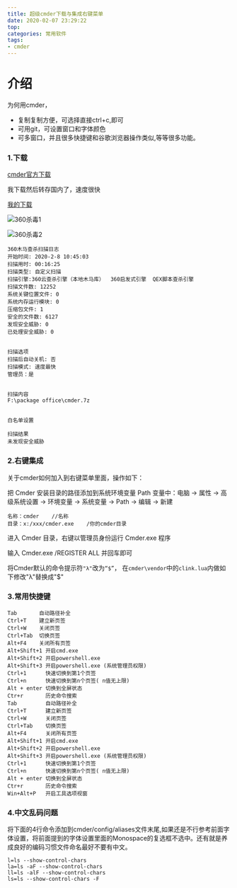 ```yaml
---
title: 超级cmder下载与集成右键菜单
date: 2020-02-07 23:29:22
top:
categories: 常用软件
tags: 
- cmder
---
```


# 介绍

为何用cmder，

- 复制复制方便，可选择直接ctrl+c,即可
- 可用git，可设置窗口和字体颜色
- 可多窗口，并且很多快捷键和谷歌浏览器操作类似,等等很多功能。

### 1.下载

[cmder官方下载](https://github-production-release-asset-2e65be.s3.amazonaws.com/11276147/3aa07700-3262-11ea-8a1a-ba55f69fdebd?X-Amz-Algorithm=AWS4-HMAC-SHA256&X-Amz-Credential=AKIAIWNJYAX4CSVEH53A%2F20200207%2Fus-east-1%2Fs3%2Faws4_request&X-Amz-Date=20200207T124410Z&X-Amz-Expires=300&X-Amz-Signature=a1c878a227f13926deb718729f560340a6f0fa7d6966e1ed382d826bf8133e58&X-Amz-SignedHeaders=host&actor_id=59986158&response-content-disposition=attachment%3B%20filename%3Dcmder.7z&response-content-type=application%2Foctet-stream)

我下载然后转存国内了，速度很快

[我的下载](http://sz-btfsv2.ftn.qq.com/ftn_handler/795f3d7e508bab839024a7c9cc0fd8215e5fa53ffbc36223aea2730b8996f524faeb12b4b4f8c9088a0b16d062f7d0f30c02d6cc08e352d588e6c47013423dab/?fname=cmder.7z&k=0c633231929a23cbab8610354231041805565755535705521c5b5602071c020205551f085257041a0307020351080f5353010555643936545c0757434a064c3745&fr=00&&txf_fid=7527da8aa9fce6c9638f366d8f217947a471dce8)

![360杀毒1](/img/36001.jpg)

![360杀毒2](/img/36002.jpg)

```
360木马查杀扫描日志
开始时间: 2020-2-8 10:45:03
扫描用时: 00:16:25
扫描类型: 自定义扫描
扫描引擎:360云查杀引擎（本地木马库）  360启发式引擎  QEX脚本查杀引擎 
扫描文件数: 12252
系统关键位置文件: 0
系统内存运行模块: 0
压缩包文件: 1
安全的文件数: 6127
发现安全威胁: 0
已处理安全威胁: 0


扫描选项
扫描后自动关机: 否
扫描模式: 速度最快
管理员：是


扫描内容
F:\package office\cmder.7z


白名单设置

扫描结果
未发现安全威胁

```



### 2.右键集成

关于cmder如何加入到右键菜单里面，操作如下：

把 Cmder 安装目录的路径添加到系统环境变量 Path 变量中：电脑 → 属性 → 高级系统设置 → 环境变量 → 系统变量 → Path → 编辑 → 新建

```
名称：cmder    //名称
目录：x:/xxx/cmder.exe    /你的cmder目录

```

进入 Cmder 目录，右键以管理员身份运行 Cmder.exe 程序

输入 Cmder.exe /REGISTER ALL 并回车即可

将Cmder默认的命令提示符`"λ"`改为`“$”`，
在`cmder\vendor`中的`clink.lua`内做如下修改"λ"替换成"$"

### 3.常用快捷键

```
Tab       自动路径补全
Ctrl+T    建立新页签
Ctrl+W    关闭页签
Ctrl+Tab  切换页签
Alt+F4    关闭所有页签
Alt+Shift+1 开启cmd.exe
Alt+Shift+2 开启powershell.exe
Alt+Shift+3 开启powershell.exe (系统管理员权限)
Ctrl+1      快速切换到第1个页签
Ctrl+n      快速切换到第n个页签( n值无上限)
Alt + enter 切换到全屏状态
Ctr+r       历史命令搜索
Tab         自动路径补全
Ctrl+T      建立新页签
Ctrl+W      关闭页签
Ctrl+Tab    切换页签
Alt+F4      关闭所有页签
Alt+Shift+1 开启cmd.exe
Alt+Shift+2 开启powershell.exe
Alt+Shift+3 开启powershell.exe (系统管理员权限)
Ctrl+1      快速切换到第1个页签
Ctrl+n      快速切换到第n个页签( n值无上限)
Alt + enter 切换到全屏状态
Ctr+r       历史命令搜索
Win+Alt+P   开启工具选项视窗

```

### 4.中文乱码问题

将下面的4行命令添加到cmder/config/aliases文件末尾,如果还是不行参考前面字体设置，将前面提到的字体设置里面的Monospace的复选框不选中。还有就是养成良好的编码习惯文件命名最好不要有中文。

```
l=ls --show-control-chars 
la=ls -aF --show-control-chars 
ll=ls -alF --show-control-chars 
ls=ls --show-control-chars -F

```

